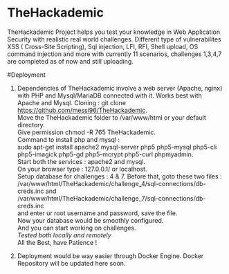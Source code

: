 # TheHackademic
TheHackademic Project helps you test your knowledge in Web Application Security with realistic real world challenges. Different type of vulnerabilites XSS ( Cross-Site Scripting), Sql injection, LFI, RFI, Shell upload, OS command injection and more with currently 11 scenarios, challenges 1,3,4,7 are completed as of now and still uploading.

#Deployment
1. Dependencies of TheHackademic involve a web server (Apache, nginx) with PHP and Mysql/MariaDB connected with it.
   Works best with Apache and Mysql. 
   Cloning : git clone https://github.com/messi96/TheHackademic.    
   Move the TheHackademic folder to /var/www/html or your default directory.     
   Give permission chmod -R 765 TheHackademic.    
   Command to install php and mysql :     
   sudo apt-get install apache2 mysql-server php5 php5-mysql php5-cli php5-imagick php5-gd php5-mcrypt php5-curl phpmyadmin.    
   Start both the services : apache2 and mysql.    
   On your browser type : 127.0.0.1/ or localhost.    
   Setup database for challenges : 4 & 7.
   Before that, goto these two files :     
   /var/www/html/TheHackademic/challenge_4/sql-connections/db-creds.inc and     
   /var/www/html/TheHackademic/challenge_7/sql-connections/db-creds.inc    
   and enter ur root username and password, save the file.    
   Now your database would be smoothly configured.   
   And you can start working on challenges.   
   *Tested both locally and remotely*   
   All the Best, have Patience !    
   
2. Deployment would be way easier through Docker Engine. Docker Repository will be updated here soon.
